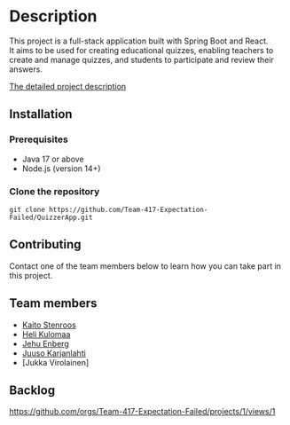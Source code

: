 # Description

This project is a full-stack application built with Spring Boot and React.  
It aims to be used for creating educational quizzes, enabling teachers to create and manage quizzes, and students to participate and review their answers.

[The detailed project description](https://software-development-project-1.github.io/project-description)

## Installation

### Prerequisites

- Java 17 or above
- Node.js (version 14+)

### Clone the repository

```
git clone https://github.com/Team-417-Expectation-Failed/QuizzerApp.git
```
## Contributing

Contact one of the team members below to learn how you can take part in this project.

## Team members

- [Kaito Stenroos](https://github.com/kaitostenroos)
- [Heli Kulomaa](https://github.com/helikulomaa)
- [Jehu Enberg](https://github.com/Comicalist)
- [Juuso Karjanlahti](https://github.com/kuxacodes)
- [Jukka Virolainen]

## Backlog

https://github.com/orgs/Team-417-Expectation-Failed/projects/1/views/1
